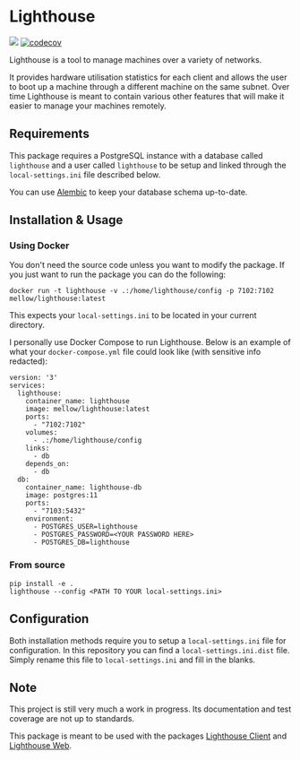 # Lighthouse
![](https://github.com/RobinSiep/lighthouse/workflows/Test%20%26%20Deploy/badge.svg)
[![codecov](https://codecov.io/gh/RobinSiep/lighthouse/branch/master/graph/badge.svg)](https://codecov.io/gh/RobinSiep/lighthouse)

Lighthouse is a tool to manage machines over a variety of networks.

It provides hardware utilisation statistics for each client and allows the user to boot up a machine through a different machine on the same subnet. Over time Lighthouse is meant to contain various other features that will make it easier to manage your machines remotely.

## Requirements
This package requires a PostgreSQL instance with a database called `lighthouse` and a user called `lighthouse` to be setup and linked through the `local-settings.ini` file described below.

You can use [Alembic](https://alembic.sqlalchemy.org/en/latest/) to keep your database schema up-to-date.

## Installation & Usage

### Using Docker
You don't need the source code unless you want to modify the package. If you just want to run the package you can do the following:
```
docker run -t lighthouse -v .:/home/lighthouse/config -p 7102:7102 mellow/lighthouse:latest
```

This expects your `local-settings.ini` to be located in your current directory.

I personally use Docker Compose to run Lighthouse. Below is an example of what your `docker-compose.yml` file could look like (with sensitive info redacted):
```
version: '3'
services:
  lighthouse:
    container_name: lighthouse
    image: mellow/lighthouse:latest
    ports:
      - "7102:7102"
    volumes:
      - .:/home/lighthouse/config
    links:
      - db
    depends_on:
      - db
  db:
    container_name: lighthouse-db
    image: postgres:11
    ports:
      - "7103:5432"
    environment:
      - POSTGRES_USER=lighthouse
      - POSTGRES_PASSWORD=<YOUR PASSWORD HERE>
      - POSTGRES_DB=lighthouse
```

### From source
```
pip install -e .
lighthouse --config <PATH TO YOUR local-settings.ini> 
```

## Configuration
Both installation methods require you to setup a `local-settings.ini` file for configuration. In this repository you can find a `local-settings.ini.dist` file. Simply rename this file to `local-settings.ini` and fill in the blanks.

## Note
This project is still very much a work in progress. Its documentation and test coverage are not up to standards.

This package is meant to be used with the packages [Lighthouse Client](https://github.com/RobinSiep/lighthouse-client) and [Lighthouse Web](https://github.com/RobinSiep/lighthouse-web).
